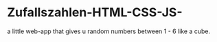 # Zufallszahlen-HTML-CSS-JS-
a little web-app that gives u random numbers between 1 - 6 like a cube.
